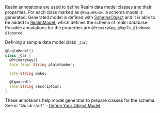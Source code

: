 Realm annotations are used to define Realm data model classes and their properties.
For each class marked as `@RealmModel` a schema model is generated. Generated model is defined with [SchemaObject](../realm/SchemaObject-class.html) and it is able to be added to [RealmModel](../realm/RealmModel-class.html), which defines the schema of realm database.
Possible annotations for the properties are `@PrimaryKey`, `@MapTo`, `@Indexed`, `@Ignored`.

Defining a sample data model class `_Car`:
```dart
@RealmModel()
class _Car {
  @PrimaryKey()
  late final String plateNumber;

  late String make;

  @Ignored()
  late String description;
}
```
These annotaions help model generator to prepare classes for the schema. See in "Quick start" - [Define Your Object Model](https://docs-mongodbcom-staging.corp.mongodb.com/realm/docsworker-xlarge/flutter_alpha/sdk/flutter/quick-start/#define-your-object-model)